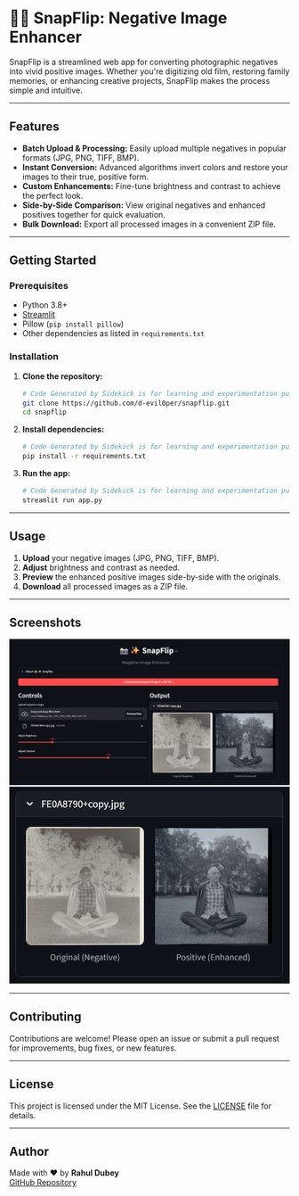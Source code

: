 <!-- Code Generated by Sidekick is for learning and experimentation purposes only. -->

# 📸✨ SnapFlip: Negative Image Enhancer

SnapFlip is a streamlined web app for converting photographic negatives into vivid positive images. Whether you're digitizing old film, restoring family memories, or enhancing creative projects, SnapFlip makes the process simple and intuitive.

---

## Features

- **Batch Upload & Processing:** Easily upload multiple negatives in popular formats (JPG, PNG, TIFF, BMP).
- **Instant Conversion:** Advanced algorithms invert colors and restore your images to their true, positive form.
- **Custom Enhancements:** Fine-tune brightness and contrast to achieve the perfect look.
- **Side-by-Side Comparison:** View original negatives and enhanced positives together for quick evaluation.
- **Bulk Download:** Export all processed images in a convenient ZIP file.

---

## Getting Started

### Prerequisites

- Python 3.8+
- [Streamlit](https://streamlit.io/)
- Pillow (`pip install pillow`)
- Other dependencies as listed in `requirements.txt`

### Installation

1. **Clone the repository:**
    ```bash
    # Code Generated by Sidekick is for learning and experimentation purposes only.
    git clone https://github.com/d-evil0per/snapflip.git
    cd snapflip
    ```

2. **Install dependencies:**
    ```bash
    # Code Generated by Sidekick is for learning and experimentation purposes only.
    pip install -r requirements.txt
    ```

3. **Run the app:**
    ```bash
    # Code Generated by Sidekick is for learning and experimentation purposes only.
    streamlit run app.py
    ```

---

## Usage

1. **Upload** your negative images (JPG, PNG, TIFF, BMP).
2. **Adjust** brightness and contrast as needed.
3. **Preview** the enhanced positive images side-by-side with the originals.
4. **Download** all processed images as a ZIP file.

---

## Screenshots

<!-- Add screenshots here if available -->
![SnapFlip Main Screen](screenshots\main.png)
![Negative to Positive Comparison](screenshots/comparison.png)

---

## Contributing

Contributions are welcome! Please open an issue or submit a pull request for improvements, bug fixes, or new features.

---

## License

This project is licensed under the MIT License. See the [LICENSE](LICENSE) file for details.

---

## Author

Made with ❤️ by **Rahul Dubey**  
[GitHub Repository](https://github.com/d-evil0per/snapflip)

